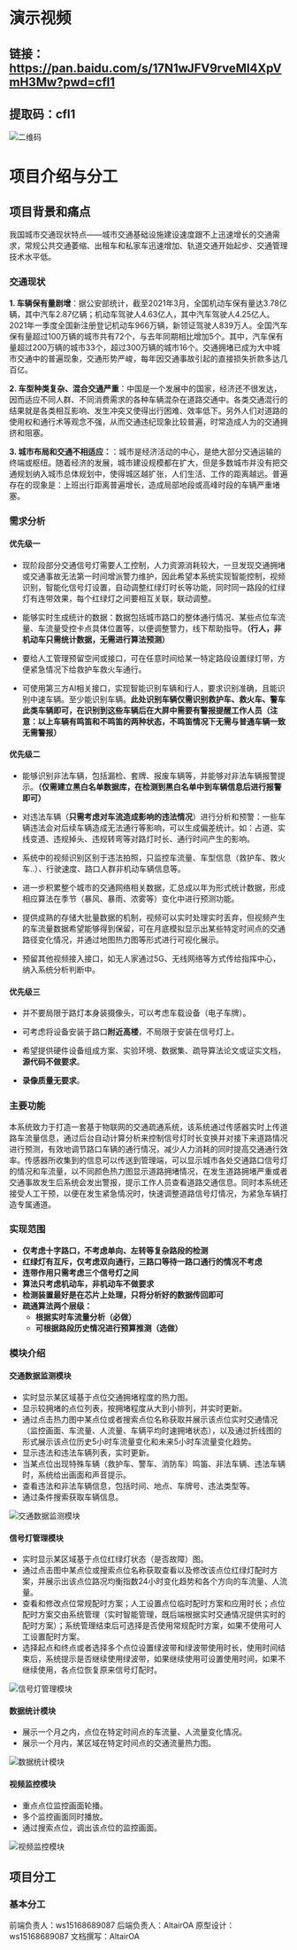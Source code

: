 # 演示视频
## 链接：https://pan.baidu.com/s/17N1wJFV9rveMI4XpVmH3Mw?pwd=cfl1 
## 提取码：cfl1
![二维码](/assets/images/display%20vedio.png)

# 项目介绍与分工
## 项目背景和痛点

我国城市交通现状特点——城市交通基础设施建设速度跟不上迅速增长的交通需求，常规公共交通萎缩、出租车和私家车迅速增加、轨道交通开始起步、交通管理技术水平低。

### 交通现状

**1. 车辆保有量剧增**：据公安部统计，截至2021年3月，全国机动车保有量达3.78亿辆，其中汽车2.87亿辆；机动车驾驶人4.63亿人，其中汽车驾驶人4.25亿人。2021年一季度全国新注册登记机动车966万辆，新领证驾驶人839万人。全国汽车保有量超过100万辆的城市共有72个，与去年同期相比增加5个。其中，汽车保有量超过200万辆的城市33个，超过300万辆的城市16个。交通拥堵已成为大中城市交通中的普遍现象，交通形势严峻，每年因交通事故引起的直接损失折款多达几百亿。

**2. 车型种类复杂、混合交通严重**：中国是一个发展中的国家，经济还不很发达，因而适应不同人群、不同消费需求的各种车辆混杂在道路交通中。各类交通混行的结果就是各类相互影响、发生冲突又使得出行困难、效率低下。另外人们对道路的使用权和通行术等观念不强，从而交通违纪现象比较普遍，时常造成人为的交通拥挤和阻塞。

**3. 城市布局和交通不相适应：**：城市是经济活动的中心，是绝大部分交通运输的终端或枢纽。随着经济的发展，城市建设规模都在扩大，但是多数城市并没有把交通规划纳入城市总体规划中，使得城区越扩张，人们生活、工作的距离越远。普遍存在的现象是：上班出行距离普遍增长，造成局部地段或高峰时段的车辆严重堵塞。

### 需求分析

#### 优先级一

- 现阶段部分交通信号灯需要人工控制，人力资源消耗较大，一旦发现交通拥堵或交通事故无法第一时间增派警力维护，因此希望本系统实现智能控制，视频识别，智能化信号灯设置，自动调整红绿灯时长等功能，同时同一路段的红绿灯有连带效果，每个红绿灯之间要相互关联，联动调整。

- 能够实时生成统计的数据：数据包括城市路口的整体通行情况、某些点位车流量、车流量受控卡点具体位置等，以便调整警力，线下帮助指导。**（行人，非机动车只需统计数据，无需进行算法预测）**

- 要给人工管理预留空间或接口，可在任意时间给某一特定路段设置绿灯带，方便紧急情况下给救护车救火车通行。

- 可使用第三方AI相关接口，实现智能识别车辆和行人，要求识别准确，且能识别中速车辆。至少能识别车辆。**此处识别车辆仅需识别救护车、救火车、警车此类车辆即可，在识别到这些车辆后在大屏中需要有警报提醒工作人员（注意：以上车辆有鸣笛和不鸣笛的两种状态，不鸣笛情况下无需与普通车辆一致无需警报）**

#### 优先级二

- 能够识别非法车辆，包括漏检、套牌、报废车辆等，并能够对非法车辆报警提示。**（仅需建立黑白名单数据库，在检测到黑白名单中到车辆信息后进行报警即可）**

- 对违法车辆（**只需考虑对车流造成影响的违法情况**）进行分析和预警：一些车辆违法会对后续车辆造成无法通行等影响，可以生成偏差统计。如：占道、实线变道、违规掉头、违规转弯等对路灯时长、通行时间产生的影响。

- 系统中的视频识别区别于违法拍照，只监控车流量、车型信息（救护车、救火车..）、行驶速度、路口人群非机动车辆信息等。

- 进一步积累整个城市的交通网络相关数据，汇总成以年为形式统计数据，形成相应算法在季节（暴风、暴雨、浓雾等）变化中进行预测功能。

- 提供成熟的存储大批量数据的机制，视频可以实时处理实时丢弃，但视频产生的车流量数据希望能够得到保留，可在月底模拟显示出某些特定时间点的交通路径变化情况，并通过地图热力图等形式进行可视化展示。

- 预留其他视频接入接口，如无人家通过5G、无线网络等方式传给指挥中心，纳入系统分析判断中。

#### 优先级三

- 并不要局限于路灯本身装摄像头，可以考虑车载设备（电子车牌）。

- 可考虑将设备安装于路口**附近高楼**，不局限于安装在信号灯上。

- 希望提供硬件设备组成方案、实验环境、数据集、疏导算法论文或证实文档，**源代码不做要求**。

- **录像质量无要求**。

### 主要功能

​本系统致力于打造一套基于物联网的交通疏通系统，该系统通过传感器实时上传道路车流量信息，通过后台自动计算分析来控制信号灯时长变换并对接下来道路情况进行预测，有效地调节路口车辆的通行情况，减少人力消耗的同时提高交通通行效率。传感器所收集到的信息可以传送到管理端，可以显示城市各处交通路口信号灯的情况和车流量，以不同颜色热力图显示道路拥堵情况，在发生道路拥堵严重或者交通事故发生后系统会发出警报，提示工作人员查看道路交通信息。同时本系统还接受人工干预，以便在发生紧急情况时，快速调整道路信号灯情况，为紧急车辆打造专属通道。

### 实现范围

- **仅考虑十字路口，不考虑单向、左转等复杂路段的检测**
- **红绿灯有互斥，仅考虑双向通行，三路口等待一路口通行的情况不考虑**
- **连带作用只需考虑三个信号灯之间**
- **算法只考虑机动车，非机动车不做要求**
- **检测装置最好是在芯片上处理，只将分析好的数据传回即可**
- **疏通算法两个层级：**
    - **根据实时车流量分析（必做）**
    - **可根据路段历史情况进行预算推测（选做）**

### 模块介绍

#### 交通数据监测模块

- 实时显示某区域基于点位交通拥堵程度的热力图。
- 显示较拥堵的点位列表，按拥堵程度从大到小排列，并实时更新。
- 通过点击热力图中某点位或者搜索点位名称获取并展示该点位实时交通情况（监控画面、车流量、人流量、车辆平均时速拥堵状态），以及通过折线图的形式展示该点位历史5小时车流量变化和未来5小时车流量变化趋势。
- 显示违法和违法车辆列表，实时更新。
- 当某点位出现特殊车辆（救护车、警车、消防车）鸣笛、非法车辆、违法车辆时，系统给出画面和声音提示。
- 查看违法和非法车辆信息，包括时间、地点、车牌号、违法类型等。
- 通过条件搜索获取车辆信息。

![交通数据监测模块](/assets/images/%E4%BA%A4%E9%80%9A%E6%95%B0%E6%8D%AE%E7%9B%91%E6%B5%8B%E6%A8%A1%E5%9D%97.png)

#### 信号灯管理模块

- 实时显示某区域基于点位红绿灯状态（是否故障）图。
- 通过点击图中某点位或搜索点位名称获取查看以及修改该点位红绿灯配时方案，并展示出该点位路况均衡指数24小时变化趋势和各个方向的车流量、人流量。
- 查看和修改点位常规配时方案；人工设置点位临时配时方案和应用时长；点位配时方案交由系统管理（实时智能管理，既后端根据实时交通情况提供实时的配时方案）；系统管理结束后可选择是否使用常规配时方案，如果不使用可人工设置配时方案。
- 选择起点和终点或者选择多个点位设置绿波带和绿波带使用时长，使用时间结束后，系统提示是否继续使用绿波带，如果继续使用可设置使用时间，如果不继续使用，各点位恢复原来信号灯配时。

![信号灯管理模块](/assets/images/%E4%BF%A1%E5%8F%B7%E7%81%AF%E7%AE%A1%E7%90%86%E6%A8%A1%E5%9D%97.png)

#### 数据统计模块

- 展示一个月之内，点位在特定时间点的车流量、人流量变化情况。
- 展示一个月内，某区域在特定时间点的交通流量热力图。

![数据统计模块](/assets/images/%E6%95%B0%E6%8D%AE%E7%BB%9F%E8%AE%A1%E6%A8%A1%E5%9D%97.png)

#### 视频监控模块

- 重点点位监控画面轮播。
- 多个监控画面同时播放。
- 通过搜索点位，调出该点位的监控画面。

![视频监控模块](/assets/images/%E8%A7%86%E9%A2%91%E7%9B%91%E6%8E%A7%E6%A8%A1%E5%9D%97.png)

## 项目分工

### 基本分工

前端负责人：ws15168689087
后端负责人：AltairOA
原型设计：ws15168689087
文档撰写：AltairOA